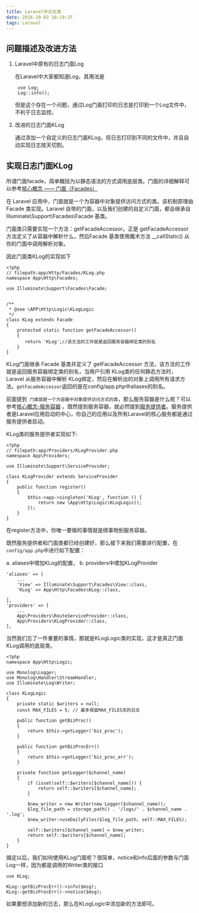 ```yaml
---
title: Laravel中日志类
date: 2016-10-03 16:19:37
tags: Laravel
---
```


## 问题描述及改进方法
1. Laravel中原有的日志门面Log

    在Laravel中大家都知道Log，其用法是

        use Log;
        Log::info();

    但是这个存在一个问题，通过Log门面打印的日志是打印到一个Log文件中，不利于日志监控。

2. 改进的日志门面KLog

    通过添加一个自定义的日志门面KLog，将日志打印到不同的文件中，并且自动实现日志按天切割。

## 实现日志门面KLog

所谓门面facade，简单概括为以静态语法的方式调用底层类。门面的详细解释可以参考[核心概念 —— 门面（Facades）](http://laravelacademy.org/post/5820.html)

在 Laravel 应用中，门面就是一个为容器中对象提供访问方式的类。该机制原理由 Facade 类实现。Laravel 自带的门面，以及我们创建的自定义门面，都会继承自 Illuminate\Support\Facades\Facade 基类。

门面类只需要实现一个方法：getFacadeAccessor。正是 getFacadeAccessor 方法定义了从容器中解析什么，然后Facade 基类使用魔术方法 __callStatic() 从你的门面中调用解析对象。

因此门面类KLog的实现如下

    <?php
    // filepath:app/Http/Facades/KLog.php
    namespace App\Http\Facades;

    use Illuminate\Support\Facades\Facade;


    /**
     * @see \APP\Http\Logic\KLogLogic
     */
    class KLog extends Facade
    {
        protected static function getFacadeAccessor()
        {
           return 'KLog';//该方法的工作就是返回服务容器绑定类的别名
        }
    }

KLog门面继承 Facade 基类并定义了 getFacadeAccessor 方法，该方法的工作就是返回服务容器绑定类的别名，当用户引用 KLog类的任何静态方法时，Laravel 从服务容器中解析 KLog绑定，然后在解析出的对象上调用所有请求方法。`getFacadeAccessor`返回的是在config/app.php中aliases的别名。

前面提到`` 门面就是一个为容器中对象提供访问方式的类``，那么服务容器是什么呢？可以参考[核心概念-服务容器](http://laravelacademy.org/post/5805.html) 。既然提到服务容器，就必然提到[服务提供者](http://laravelacademy.org/post/5809.html)。服务提供者是Laravel应用启动的中心，你自己的应用以及所有Laravel的核心服务都是通过服务提供者启动。

KLog类的服务提供者实现如下:

    <?php
    // filepath:app/Providers/KLogProvider.php
    namespace App\Providers;

    use Illuminate\Support\ServiceProvider;

    class KLogProvider extends ServiceProvider
    {
        public function register()
        {
            $this->app->singleton('KLog', function () {
                return new \App\Http\Logic\KLogLogic();
            });
        }
    }

在register方法中，你唯一要做的事情就是绑事物到服务容器。

既然服务提供者和门面类都已经创建好，那么接下来我们需要进行配置，在``config/app.php``中进行如下配置：

a. aliases中增加KLog的配置，
b. providers中增加KLogProvider

    'aliases' => [
        ...
        'View' => Illuminate\Support\Facades\View::class,
        'KLog' => App\Http\Facades\KLog::class,

    ],
    'providers' => [
        ...
        App\Providers\RouteServiceProvider::class,
        App\Providers\KLogProvider::class,
    ],

当然我们忘了一件重要的事情，那就是KLogLogic类的实现，这才是真正门面KLog调用的底层类。

    <?php
    namespace App\Http\Logic;

    use Monolog\Logger;
    use Monolog\Handler\StreamHandler;
    use Illuminate\Log\Writer;

    class KLogLogic 
    {
        private static $writers = null;
        const MAX_FILES = 5; // 最多保留MAX_FILES天的日志

        public function getBizProc()
        {
            return $this->getLogger('biz_proc');
        }

        public function getBizProcErr()
        {
            return $this->getLogger('biz_proc_err');
        }

        private function getLogger($channel_name)
        {
            if (isset(self::$writers[$channel_name])) {
                return self::$writers[$channel_name];
            }

            $new_writer = new Writer(new Logger($channel_name));
            $log_file_path = storage_path() . '/logs/' . $channel_name . '.log';
            $new_writer->useDailyFiles($log_file_path, self::MAX_FILES);

            self::$writers[$channel_name] = $new_writer;
            return self::$writers[$channel_name];
        }
    }

搞定以后，我们如何使用KLog门面呢？很简单，notice和info后面的参数与门面Log一样，因为都是调用的Writer类的接口

    use KLog;

    KLog::getBizProcErr()->info($msg);
    KLog::getBizProcErr()->notice($msg);

如果要想添加新的日志，那么在KLogLogic中添加新的方法即可。
        



